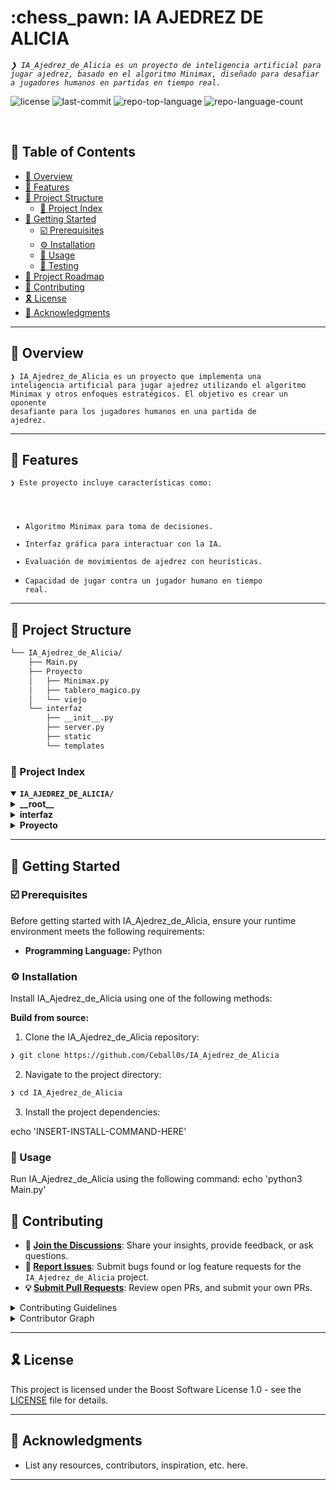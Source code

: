 <div align="left" style="position: relative;">
<h1>:chess_pawn: IA AJEDREZ DE ALICIA</h1>
<p align="left">
	<em><code>❯ IA_Ajedrez_de_Alicia es un proyecto de inteligencia artificial para jugar ajedrez, basado en el algoritmo Minimax, diseñado para desafiar a jugadores humanos en partidas en tiempo real.</code></em>

</p>
<p align="left">
	<img src="https://img.shields.io/github/license/Ceball0s/IA_Ajedrez_de_Alicia?style=default&logo=opensourceinitiative&logoColor=white&color=0080ff" alt="license">
	<img src="https://img.shields.io/github/last-commit/Ceball0s/IA_Ajedrez_de_Alicia?style=default&logo=git&logoColor=white&color=0080ff" alt="last-commit">
	<img src="https://img.shields.io/github/languages/top/Ceball0s/IA_Ajedrez_de_Alicia?style=default&color=0080ff" alt="repo-top-language">
	<img src="https://img.shields.io/github/languages/count/Ceball0s/IA_Ajedrez_de_Alicia?style=default&color=0080ff" alt="repo-language-count">
</p>
<p align="left"><!-- default option, no dependency badges. -->
</p>
<p align="left">
	<!-- default option, no dependency badges. -->
</p>
</div>
<br clear="right">

## 🔗 Table of Contents

- [📍 Overview](#-overview)
- [👾 Features](#-features)
- [📁 Project Structure](#-project-structure)
  - [📂 Project Index](#-project-index)
- [🚀 Getting Started](#-getting-started)
  - [☑️ Prerequisites](#-prerequisites)
  - [⚙️ Installation](#-installation)
  - [🤖 Usage](#🤖-usage)
  - [🧪 Testing](#🧪-testing)
- [📌 Project Roadmap](#-project-roadmap)
- [🔰 Contributing](#-contributing)
- [🎗 License](#-license)
- [🙌 Acknowledgments](#-acknowledgments)

---

## 📍 Overview

<code>❯ IA_Ajedrez_de_Alicia es un proyecto que implementa una inteligencia artificial para jugar ajedrez utilizando el algoritmo Minimax y otros enfoques estratégicos. El objetivo es crear un oponente desafiante para los jugadores humanos en una partida de ajedrez.</code>


---

## 👾 Features

<code>❯ Este proyecto incluye características como:
- Algoritmo Minimax para toma de decisiones.
- Interfaz gráfica para interactuar con la IA.
- Evaluación de movimientos de ajedrez con heurísticas.
- Capacidad de jugar contra un jugador humano en tiempo real.</code>


---

## 📁 Project Structure

```sh
└── IA_Ajedrez_de_Alicia/
    ├── Main.py
    ├── Proyecto
    │   ├── Minimax.py
    │   ├── tablero_magico.py
    │   └── viejo
    └── interfaz
        ├── __init__.py
        ├── server.py
        ├── static
        └── templates
```


### 📂 Project Index
<details open>
	<summary><b><code>IA_AJEDREZ_DE_ALICIA/</code></b></summary>
	<details> <!-- __root__ Submodule -->
		<summary><b>__root__</b></summary>
		<blockquote>
			<table>
			<tr>
				<td><b><a href='https://github.com/Ceball0s/IA_Ajedrez_de_Alicia/blob/master/Main.py'>Main.py</a></b></td>
				<td><code>❯ Este archivo contiene el punto de entrada principal del programa y la lógica para ejecutar la partida de ajedrez.</code></td>
			</tr>
			</table>
		</blockquote>
	</details>
	<details> <!-- interfaz Submodule -->
		<summary><b>interfaz</b></summary>
		<blockquote>
			<table>
			<tr>
				<td><b><a href='https://github.com/Ceball0s/IA_Ajedrez_de_Alicia/blob/master/interfaz/server.py'>server.py</a></b></td>
				<td><code>❯ Incia servidor de flask la interfaz con la Ia</code></td>
			</tr>
			</table>
			<details>
				<summary><b>templates</b></summary>
				<blockquote>
					<table>
					<tr>
						<td><b><a href='https://github.com/Ceball0s/IA_Ajedrez_de_Alicia/blob/master/interfaz/templates/index.html'>index.html</a></b></td>
						<td><code>❯ Archivo con estilos de la inferfaz web</code></td>
					</tr>
					</table>
				</blockquote>
			</details>
		</blockquote>
	</details>
	<details> <!-- Proyecto Submodule -->
		<summary><b>Proyecto</b></summary>
		<blockquote>
			<table>
			<tr>
				<td><b><a href='https://github.com/Ceball0s/IA_Ajedrez_de_Alicia/blob/master/Proyecto/Minimax.py'>Minimax.py</a></b></td>
				<td><code>❯ Implementación del algoritmo Minimax para la toma de decisiones en el juego de ajedrez.</code></td>
			</tr>
			<tr>
				<td><b><a href='https://github.com/Ceball0s/IA_Ajedrez_de_Alicia/blob/master/Proyecto/tablero_magico.py'>tablero_magico.py</a></b></td>
				<td><code>❯ Código que define el tablero de ajedrez y las reglas para el movimiento de las piezas.</code></td>
			</tr>
			</table>
		</blockquote>
	</details>
</details>

---
## 🚀 Getting Started

### ☑️ Prerequisites

Before getting started with IA_Ajedrez_de_Alicia, ensure your runtime environment meets the following requirements:

- **Programming Language:** Python


### ⚙️ Installation

Install IA_Ajedrez_de_Alicia using one of the following methods:

**Build from source:**

1. Clone the IA_Ajedrez_de_Alicia repository:
```sh
❯ git clone https://github.com/Ceball0s/IA_Ajedrez_de_Alicia
```

2. Navigate to the project directory:
```sh
❯ cd IA_Ajedrez_de_Alicia
```

3. Install the project dependencies:

echo 'INSERT-INSTALL-COMMAND-HERE'

### 🤖 Usage
Run IA_Ajedrez_de_Alicia using the following command:
echo 'python3 Main.py'

## 🔰 Contributing

- **💬 [Join the Discussions](https://github.com/Ceball0s/IA_Ajedrez_de_Alicia/discussions)**: Share your insights, provide feedback, or ask questions.
- **🐛 [Report Issues](https://github.com/Ceball0s/IA_Ajedrez_de_Alicia/issues)**: Submit bugs found or log feature requests for the `IA_Ajedrez_de_Alicia` project.
- **💡 [Submit Pull Requests](https://github.com/Ceball0s/IA_Ajedrez_de_Alicia/blob/main/CONTRIBUTING.md)**: Review open PRs, and submit your own PRs.

<details closed>
<summary>Contributing Guidelines</summary>

1. **Fork the Repository**: Start by forking the project repository to your github account.
2. **Clone Locally**: Clone the forked repository to your local machine using a git client.
   ```sh
   git clone https://github.com/Ceball0s/IA_Ajedrez_de_Alicia
   ```
3. **Create a New Branch**: Always work on a new branch, giving it a descriptive name.
   ```sh
   git checkout -b new-feature-x
   ```
4. **Make Your Changes**: Develop and test your changes locally.
5. **Commit Your Changes**: Commit with a clear message describing your updates.
   ```sh
   git commit -m 'Implemented new feature x.'
   ```
6. **Push to github**: Push the changes to your forked repository.
   ```sh
   git push origin new-feature-x
   ```
7. **Submit a Pull Request**: Create a PR against the original project repository. Clearly describe the changes and their motivations.
8. **Review**: Once your PR is reviewed and approved, it will be merged into the main branch. Congratulations on your contribution!
</details>

<details closed>
<summary>Contributor Graph</summary>
<br>
<p align="left">
   <a href="https://github.com{/Ceball0s/IA_Ajedrez_de_Alicia/}graphs/contributors">
      <img src="https://contrib.rocks/image?repo=Ceball0s/IA_Ajedrez_de_Alicia">
   </a>
</p>
</details>

---

## 🎗 License

This project is licensed under the Boost Software License 1.0 - see the [LICENSE](https://github.com/Ceball0s/IA_Ajedrez_de_Alicia/blob/master/LICENSE) file for details.

---

## 🙌 Acknowledgments

- List any resources, contributors, inspiration, etc. here.

---
